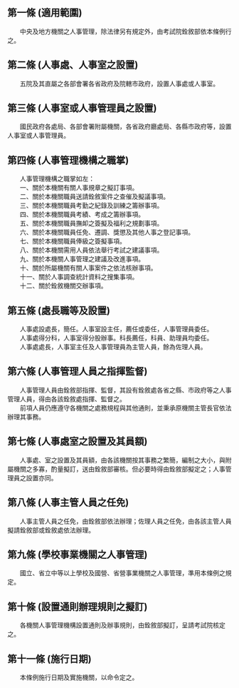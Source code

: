 第一條 (適用範圍)
-----------------
　　中央及地方機關之人事管理，除法律另有規定外，由考試院銓敘部依本條例行之。  


第二條 (人事處、人事室之設置)
-----------------------------
　　五院及其直屬之各部會署各省政府及院轄市政府，設置人事處或人事室。  


第三條 (人事室或人事管理員之設置)
---------------------------------
　　國民政府各處局、各部會署附屬機關，各省政府廳處局、各縣市政府等，設置人事室或人事管理員。  


第四條 (人事管理機構之職掌)
---------------------------
　　人事管理機構之職掌如左：  
　　一、關於本機關有關人事規章之擬訂事項。  
　　二、關於本機關職員送請銓敘案件之查催及擬議事項。  
　　三、關於本機關職員考勤之紀錄及訓練之籌辦事項。  
　　四、關於本機關職員考績、考成之籌辦事項。  
　　五、關於本機關職員撫卹之簽擬及福利之規劃事項。  
　　六、關於本機關職員任免、遷調、獎懲及其他人事之登記事項。  
　　七、關於本機關職員俸級之簽擬事項。  
　　八、關於本機關需用人員依法舉行考試之建議事項。  
　　九、關於本機關人事管理之建議及改進事項。  
　　十、關於所屬機關有關人事案件之依法核辦事項。  
　　十一、關於人事調查統計資料之搜集事項。  
　　十二、關於銓敘機關交辦事項。  


第五條 (處長職等及設置)
-----------------------
　　人事處設處長，簡任。人事室設主任，薦任或委任，人事管理員委任。  
　　人事處得分科，人事室得分股辦事。科長薦任，科員、助理員均委任。  
　　人事處處長，人事室主任及人事管理員為主管人員，餘為佐理人員。  


第六條 (人事管理人員之指揮監督)
-------------------------------
　　人事管理人員由銓敘部指揮、監督，其設有銓敘處各省之縣、市政府等之人事管理人員，得由各該銓敘處指揮、監督之。  
　　前項人員仍應遵守各機關之處務規程與其他通則，並秉承原機關主管長官依法辦理其事務。  


第七條 (人事處室之設置及其員額)
-------------------------------
　　人事處、室之設置及其員額，由各該機關按其事務之繁簡，編制之大小，與附屬機關之多寡，酌量擬訂，送由銓敘部審核。但必要時得由銓敘部擬定之；人事管理員之設置亦同。  


第八條 (人事主管人員之任免)
---------------------------
　　人事主管人員之任免，由銓敘部依法辦理；佐理人員之任免，由各該主管人員擬請銓敘部或銓敘處依法辦理。  


第九條 (學校事業機關之人事管理)
-------------------------------
　　國立、省立中等以上學校及國營、省營事業機關之人事管理，準用本條例之規定。  


第十條 (設置通則辦理規則之擬訂)
-------------------------------
　　各機關人事管理機構設置通則及辦事規則，由銓敘部擬訂，呈請考試院核定之。  


第十一條 (施行日期)
-------------------
　　本條例施行日期及實施機關，以命令定之。